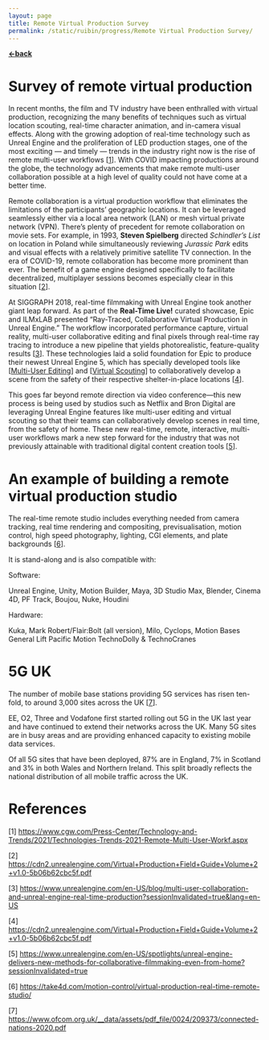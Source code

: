 ```yaml
---
layout: page
title: Remote Virtual Production Survey
permalink: /static/ruibin/progress/Remote Virtual Production Survey/
---
```


[**<-back**](/static/ruibin/progress)  

# Survey of remote virtual production

In recent months, the film and TV industry have been enthralled with virtual production, recognizing the many benefits of techniques such as virtual location scouting, real-time character animation, and in-camera visual effects. Along with the growing adoption of real-time technology such as Unreal Engine and the proliferation of LED production stages, one of the most exciting — and timely — trends in the industry right now is the rise of remote multi-user workflows [[1](https://www.cgw.com/Press-Center/Technology-and-Trends/2021/Technologies-Trends-2021-Remote-Multi-User-Workf.aspx)]. With COVID impacting productions around the globe, the technology advancements that make remote multi-user collaboration possible at a high level of quality could not have come at a better time.


Remote collaboration is a virtual production workflow that eliminates the limitations of the participants’ geographic locations. It can be leveraged seamlessly either via a local area network (LAN) or mesh virtual private network (VPN). There’s plenty of precedent for remote collaboration on movie sets. For example, in 1993, **Steven Spielberg** directed *Schindler’s List* on location in Poland while simultaneously reviewing *Jurassic Park* edits and visual effects with a relatively primitive satellite TV connection. In the era of COVID-19, remote collaboration has become more prominent than ever. The benefit of a game engine designed specifically to facilitate decentralized, multiplayer sessions becomes especially clear in this situation [[2](https://cdn2.unrealengine.com/Virtual+Production+Field+Guide+Volume+2+v1.0-5b06b62cbc5f.pdf)].



At SIGGRAPH 2018, real-time filmmaking with Unreal Engine took another giant leap forward. As part of the **Real-Time Live!** curated showcase, Epic and ILMxLAB presented “Ray-Traced, Collaborative Virtual Production in Unreal Engine.” The workflow incorporated performance capture, virtual reality, multi-user collaborative editing and final pixels through real-time ray tracing to introduce a new pipeline that yields photorealistic, feature-quality results [[3](https://www.unrealengine.com/en-US/blog/multi-user-collaboration-and-unreal-engine-real-time-production?sessionInvalidated=true&lang=en-US)]. These technologies laid a solid foundation for Epic to produce their newest Unreal Engine 5, which has specially developed tools like [[Multi-User Editing](https://docs.unrealengine.com/4.27/en-US/ProductionPipelines/MultiUserEditing/)] and [[Virtual Scouting](https://docs.unrealengine.com/4.27/en-US/BuildingWorlds/VRMode/VirtualScouting/)] to collaboratively develop a scene from the safety of their respective shelter-in-place locations [[4](https://cdn2.unrealengine.com/Virtual+Production+Field+Guide+Volume+2+v1.0-5b06b62cbc5f.pdf)].




This goes far beyond remote direction via video conference—this new process is being used by studios such as Netflix and Bron Digital are leveraging Unreal Engine features like multi-user editing and virtual scouting so that their teams can collaboratively develop scenes in real time, from the safety of home. These new real-time, remote, interactive, multi-user workflows mark a new step forward for the industry that was not previously attainable with traditional digital content creation tools [[5](https://www.unrealengine.com/en-US/spotlights/unreal-engine-delivers-new-methods-for-collaborative-filmmaking-even-from-home?sessionInvalidated=true)].



# An example of building a remote virtual production studio




The real-time remote studio includes everything needed from camera tracking, real time rendering and compositing, previsualisation, motion control, high speed photography, lighting, CGI elements, and plate backgrounds [[6](https://take4d.com/motion-control/virtual-production-real-time-remote-studio/)].

It is stand-along and is also compatible with:

Software: 

Unreal Engine, Unity, Motion Builder, Maya, 3D Studio Max, Blender, Cinema 4D, PF Track, Boujou, Nuke, Houdini

Hardware: 

Kuka, 
Mark Robert/Flair:Bolt (all version), Milo, Cyclops, Motion Bases
General Lift
Pacific Motion
TechnoDolly & TechnoCranes

# 5G UK 

The number of mobile base stations providing 5G services has risen ten-fold, to around 3,000 sites across the UK [[7](https://www.ofcom.org.uk/__data/assets/pdf_file/0024/209373/connected-nations-2020.pdf)].

EE, O2, Three and Vodafone first started rolling out 5G in the UK last year and have continued to extend their networks across the UK. Many 5G sites are in busy areas and are providing enhanced capacity to existing mobile data services.

Of all 5G sites that have been deployed, 87% are in England, 7% in Scotland and 3% in both Wales and Northern Ireland. This split broadly reflects the national distribution of all mobile traffic across the UK.



# References

[1] https://www.cgw.com/Press-Center/Technology-and-Trends/2021/Technologies-Trends-2021-Remote-Multi-User-Workf.aspx

[2] https://cdn2.unrealengine.com/Virtual+Production+Field+Guide+Volume+2+v1.0-5b06b62cbc5f.pdf

[3] https://www.unrealengine.com/en-US/blog/multi-user-collaboration-and-unreal-engine-real-time-production?sessionInvalidated=true&lang=en-US

[4] https://cdn2.unrealengine.com/Virtual+Production+Field+Guide+Volume+2+v1.0-5b06b62cbc5f.pdf

[5] https://www.unrealengine.com/en-US/spotlights/unreal-engine-delivers-new-methods-for-collaborative-filmmaking-even-from-home?sessionInvalidated=true

[6] https://take4d.com/motion-control/virtual-production-real-time-remote-studio/

[7] https://www.ofcom.org.uk/__data/assets/pdf_file/0024/209373/connected-nations-2020.pdf